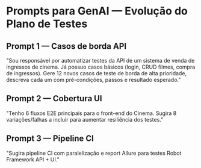 # Prompts para GenAI — Evolução do Plano de Testes


## Prompt 1 — Casos de borda API
"Sou responsável por automatizar testes da API de um sistema de venda de ingressos de cinema. Já possuo casos básicos (login, CRUD filmes, compra de ingressos). Gere 12 novos casos de teste de borda de alta prioridade, descreva cada um com pré-condições, passos e resultado esperado."


## Prompt 2 — Cobertura UI
"Tenho 6 fluxos E2E principais para o front-end do Cinema. Sugira 8 variações/falhas a incluir para aumentar resiliência dos testes."


## Prompt 3 — Pipeline CI
"Sugira pipeline CI com paralelização e report Allure para testes Robot Framework API + UI."
